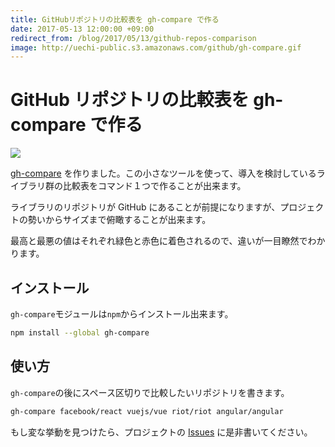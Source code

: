 ```yaml
---
title: GitHubリポジトリの比較表を gh-compare で作る
date: 2017-05-13 12:00:00 +09:00
redirect_from: /blog/2017/05/13/github-repos-comparison
image: http://uechi-public.s3.amazonaws.com/github/gh-compare.gif
---
```


# GitHub リポジトリの比較表を gh-compare で作る

![](http://uechi-public.s3.amazonaws.com/github/gh-compare.gif)

[gh-compare](https://github.com/uetchy/gh-compare) を作りました。この小さなツールを使って、導入を検討しているライブラリ群の比較表をコマンド１つで作ることが出来ます。

ライブラリのリポジトリが GitHub にあることが前提になりますが、プロジェクトの勢いからサイズまで俯瞰することが出来ます。

最高と最悪の値はそれぞれ緑色と赤色に着色されるので、違いが一目瞭然でわかります。

## インストール

`gh-compare`モジュールは`npm`からインストール出来ます。

```bash
npm install --global gh-compare
```

## 使い方

`gh-compare`の後にスペース区切りで比較したいリポジトリを書きます。

```bash
gh-compare facebook/react vuejs/vue riot/riot angular/angular
```

もし変な挙動を見つけたら、プロジェクトの [Issues](https://github.com/uetchy/gh-compare/issues/new) に是非書いてください。

